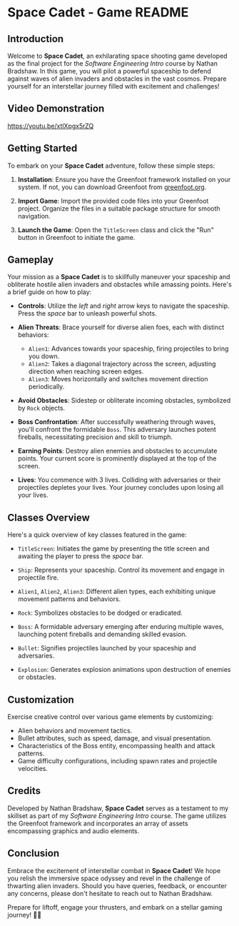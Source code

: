 # Space Cadet - Game README

## Introduction

Welcome to **Space Cadet**, an exhilarating space shooting game developed as the final project for the *Software Engineering Intro* course by Nathan Bradshaw. In this game, you will pilot a powerful spaceship to defend against waves of alien invaders and obstacles in the vast cosmos. Prepare yourself for an interstellar journey filled with excitement and challenges!

## Video Demonstration

https://youtu.be/xtlXpgx5rZQ

## Getting Started

To embark on your **Space Cadet** adventure, follow these simple steps:

1. **Installation**: Ensure you have the Greenfoot framework installed on your system. If not, you can download Greenfoot from [greenfoot.org](https://www.greenfoot.org/).

2. **Import Game**: Import the provided code files into your Greenfoot project. Organize the files in a suitable package structure for smooth navigation.

3. **Launch the Game**: Open the `TitleScreen` class and click the "Run" button in Greenfoot to initiate the game.

## Gameplay

Your mission as a **Space Cadet** is to skillfully maneuver your spaceship and obliterate hostile alien invaders and obstacles while amassing points. Here's a brief guide on how to play:

- **Controls**: Utilize the *left* and *right* arrow keys to navigate the spaceship. Press the *space* bar to unleash powerful shots.

- **Alien Threats**: Brace yourself for diverse alien foes, each with distinct behaviors:
  - `Alien1`: Advances towards your spaceship, firing projectiles to bring you down.
  - `Alien2`: Takes a diagonal trajectory across the screen, adjusting direction when reaching screen edges.
  - `Alien3`: Moves horizontally and switches movement direction periodically.

- **Avoid Obstacles**: Sidestep or obliterate incoming obstacles, symbolized by `Rock` objects.

- **Boss Confrontation**: After successfully weathering through waves, you'll confront the formidable `Boss`. This adversary launches potent fireballs, necessitating precision and skill to triumph.

- **Earning Points**: Destroy alien enemies and obstacles to accumulate points. Your current score is prominently displayed at the top of the screen.

- **Lives**: You commence with 3 lives. Colliding with adversaries or their projectiles depletes your lives. Your journey concludes upon losing all your lives.

## Classes Overview

Here's a quick overview of key classes featured in the game:

- `TitleScreen`: Initiates the game by presenting the title screen and awaiting the player to press the *space* bar.

- `Ship`: Represents your spaceship. Control its movement and engage in projectile fire.

- `Alien1`, `Alien2`, `Alien3`: Different alien types, each exhibiting unique movement patterns and behaviors.

- `Rock`: Symbolizes obstacles to be dodged or eradicated.

- `Boss`: A formidable adversary emerging after enduring multiple waves, launching potent fireballs and demanding skilled evasion.

- `Bullet`: Signifies projectiles launched by your spaceship and adversaries.

- `Explosion`: Generates explosion animations upon destruction of enemies or obstacles.

## Customization

Exercise creative control over various game elements by customizing:

- Alien behaviors and movement tactics.
- Bullet attributes, such as speed, damage, and visual presentation.
- Characteristics of the Boss entity, encompassing health and attack patterns.
- Game difficulty configurations, including spawn rates and projectile velocities.

## Credits

Developed by Nathan Bradshaw, **Space Cadet** serves as a testament to my skillset as part of my *Software Engineering Intro* course. The game utilizes the Greenfoot framework and incorporates an array of assets encompassing graphics and audio elements.

## Conclusion

Embrace the excitement of interstellar combat in **Space Cadet**! We hope you relish the immersive space odyssey and revel in the challenge of thwarting alien invaders. Should you have queries, feedback, or encounter any concerns, please don't hesitate to reach out to Nathan Bradshaw.

Prepare for liftoff, engage your thrusters, and embark on a stellar gaming journey! 🚀🌌
